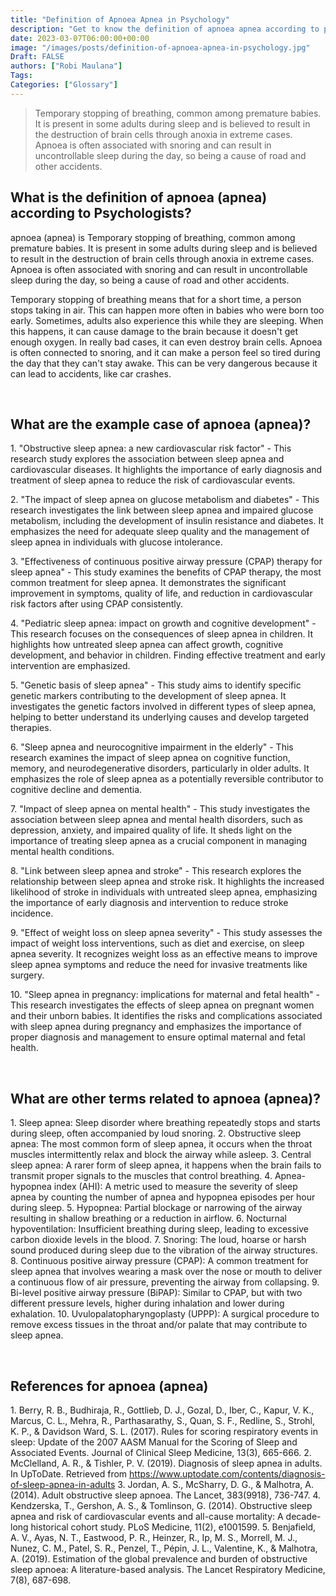 ```yaml
---
title: "Definition of Apnoea Apnea in Psychology"
description: "Get to know the definition of apnoea apnea according to psychologists."
date: 2023-03-07T06:00:00+00:00
image: "/images/posts/definition-of-apnoea-apnea-in-psychology.jpg"
Draft: FALSE
authors: ["Robi Maulana"]
Tags: 
Categories: ["Glossary"]
---
```






> Temporary stopping of breathing, common among premature babies. It is present in some adults during sleep and is believed to result in the destruction of brain cells through anoxia in extreme cases. Apnoea is often associated with snoring and can result in uncontrollable sleep during the day, so being a cause of road and other accidents.

## What is the definition of apnoea (apnea) according to Psychologists?

apnoea (apnea) is Temporary stopping of breathing, common among premature babies. It is present in some adults during sleep and is believed to result in the destruction of brain cells through anoxia in extreme cases. Apnoea is often associated with snoring and can result in uncontrollable sleep during the day, so being a cause of road and other accidents.

Temporary stopping of breathing means that for a short time, a person stops taking in air. This can happen more often in babies who were born too early. Sometimes, adults also experience this while they are sleeping. When this happens, it can cause damage to the brain because it doesn't get enough oxygen. In really bad cases, it can even destroy brain cells. Apnoea is often connected to snoring, and it can make a person feel so tired during the day that they can't stay awake. This can be very dangerous because it can lead to accidents, like car crashes.

 

## What are the example case of apnoea (apnea)?

1\. "Obstructive sleep apnea: a new cardiovascular risk factor" - This research study explores the association between sleep apnea and cardiovascular diseases. It highlights the importance of early diagnosis and treatment of sleep apnea to reduce the risk of cardiovascular events.

2\. "The impact of sleep apnea on glucose metabolism and diabetes" - This research investigates the link between sleep apnea and impaired glucose metabolism, including the development of insulin resistance and diabetes. It emphasizes the need for adequate sleep quality and the management of sleep apnea in individuals with glucose intolerance.

3\. "Effectiveness of continuous positive airway pressure (CPAP) therapy for sleep apnea" - This study examines the benefits of CPAP therapy, the most common treatment for sleep apnea. It demonstrates the significant improvement in symptoms, quality of life, and reduction in cardiovascular risk factors after using CPAP consistently.

4\. "Pediatric sleep apnea: impact on growth and cognitive development" - This research focuses on the consequences of sleep apnea in children. It highlights how untreated sleep apnea can affect growth, cognitive development, and behavior in children. Finding effective treatment and early intervention are emphasized.

5\. "Genetic basis of sleep apnea" - This study aims to identify specific genetic markers contributing to the development of sleep apnea. It investigates the genetic factors involved in different types of sleep apnea, helping to better understand its underlying causes and develop targeted therapies.

6\. "Sleep apnea and neurocognitive impairment in the elderly" - This research examines the impact of sleep apnea on cognitive function, memory, and neurodegenerative disorders, particularly in older adults. It emphasizes the role of sleep apnea as a potentially reversible contributor to cognitive decline and dementia.

7\. "Impact of sleep apnea on mental health" - This study investigates the association between sleep apnea and mental health disorders, such as depression, anxiety, and impaired quality of life. It sheds light on the importance of treating sleep apnea as a crucial component in managing mental health conditions.

8\. "Link between sleep apnea and stroke" - This research explores the relationship between sleep apnea and stroke risk. It highlights the increased likelihood of stroke in individuals with untreated sleep apnea, emphasizing the importance of early diagnosis and intervention to reduce stroke incidence.

9\. "Effect of weight loss on sleep apnea severity" - This study assesses the impact of weight loss interventions, such as diet and exercise, on sleep apnea severity. It recognizes weight loss as an effective means to improve sleep apnea symptoms and reduce the need for invasive treatments like surgery.

10\. "Sleep apnea in pregnancy: implications for maternal and fetal health" - This research investigates the effects of sleep apnea on pregnant women and their unborn babies. It identifies the risks and complications associated with sleep apnea during pregnancy and emphasizes the importance of proper diagnosis and management to ensure optimal maternal and fetal health.

 

## What are other terms related to apnoea (apnea)?

1\. Sleep apnea: Sleep disorder where breathing repeatedly stops and starts during sleep, often accompanied by loud snoring. 2. Obstructive sleep apnea: The most common form of sleep apnea, it occurs when the throat muscles intermittently relax and block the airway while asleep. 3. Central sleep apnea: A rarer form of sleep apnea, it happens when the brain fails to transmit proper signals to the muscles that control breathing. 4. Apnea-hypopnea index (AHI): A metric used to measure the severity of sleep apnea by counting the number of apnea and hypopnea episodes per hour during sleep. 5. Hypopnea: Partial blockage or narrowing of the airway resulting in shallow breathing or a reduction in airflow. 6. Nocturnal hypoventilation: Insufficient breathing during sleep, leading to excessive carbon dioxide levels in the blood. 7. Snoring: The loud, hoarse or harsh sound produced during sleep due to the vibration of the airway structures. 8. Continuous positive airway pressure (CPAP): A common treatment for sleep apnea that involves wearing a mask over the nose or mouth to deliver a continuous flow of air pressure, preventing the airway from collapsing. 9. Bi-level positive airway pressure (BiPAP): Similar to CPAP, but with two different pressure levels, higher during inhalation and lower during exhalation. 10. Uvulopalatopharyngoplasty (UPPP): A surgical procedure to remove excess tissues in the throat and/or palate that may contribute to sleep apnea.

 

## References for apnoea (apnea)

1\. Berry, R. B., Budhiraja, R., Gottlieb, D. J., Gozal, D., Iber, C., Kapur, V. K., Marcus, C. L., Mehra, R., Parthasarathy, S., Quan, S. F., Redline, S., Strohl, K. P., & Davidson Ward, S. L. (2017). Rules for scoring respiratory events in sleep: Update of the 2007 AASM Manual for the Scoring of Sleep and Associated Events. Journal of Clinical Sleep Medicine, 13(3), 665-666. 2. McClelland, A. R., & Tishler, P. V. (2019). Diagnosis of sleep apnea in adults. In UpToDate. Retrieved from https://www.uptodate.com/contents/diagnosis-of-sleep-apnea-in-adults 3. Jordan, A. S., McSharry, D. G., & Malhotra, A. (2014). Adult obstructive sleep apnoea. The Lancet, 383(9918), 736-747. 4. Kendzerska, T., Gershon, A. S., & Tomlinson, G. (2014). Obstructive sleep apnea and risk of cardiovascular events and all-cause mortality: A decade-long historical cohort study. PLoS Medicine, 11(2), e1001599. 5. Benjafield, A. V., Ayas, N. T., Eastwood, P. R., Heinzer, R., Ip, M. S., Morrell, M. J., Nunez, C. M., Patel, S. R., Penzel, T., Pépin, J. L., Valentine, K., & Malhotra, A. (2019). Estimation of the global prevalence and burden of obstructive sleep apnoea: A literature-based analysis. The Lancet Respiratory Medicine, 7(8), 687-698.
